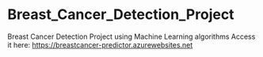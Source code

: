 # Breast_Cancer_Detection_Project
Breast Cancer Detection Project using Machine Learning algorithms
Access it here: https://breastcancer-predictor.azurewebsites.net
